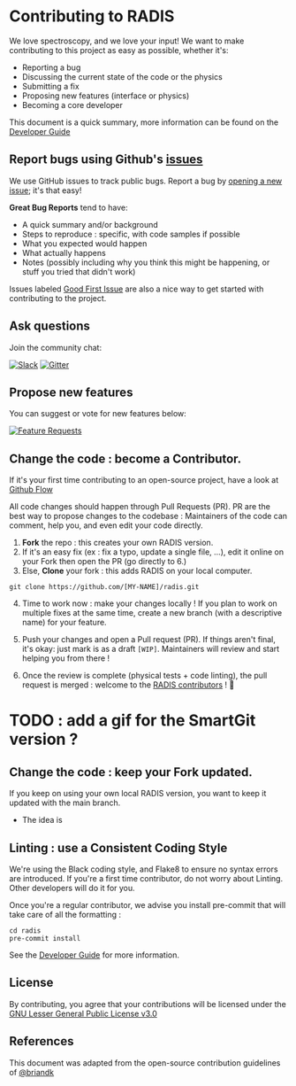 # Contributing to RADIS

We love spectroscopy, and we love your input! We want to make contributing to this project as easy as possible, whether it's:

- Reporting a bug
- Discussing the current state of the code or the physics
- Submitting a fix
- Proposing new features (interface or physics)
- Becoming a core developer

This document is a quick summary, more information can be found on the [Developer Guide](https://radis.readthedocs.io/en/latest/dev/developer.html)


## Report bugs using Github's [issues](https://github.com/radis/radis/issues)
We use GitHub issues to track public bugs. Report a bug by [opening a new issue](https://github.com/radis/radis/issues/new/choose); it's that easy!

**Great Bug Reports** tend to have:

- A quick summary and/or background
- Steps to reproduce : specific, with code samples if possible
- What you expected would happen
- What actually happens
- Notes (possibly including why you think this might be happening, or stuff you tried that didn't work)

Issues labeled [Good First Issue](https://github.com/radis/radis/issues?q=is%3Aissue+is%3Aopen+label%3A%22good+first+issue%22)
are also a nice way to get started with contributing to the project.


## Ask questions

Join the community chat:

[![Slack](https://img.shields.io/badge/slack-join-green.svg?logo=slack)](https://radis.github.io/slack-invite/)
[![Gitter](https://badges.gitter.im/Join%20Chat.svg)](https://gitter.im/radis-radiation/community)

## Propose new features

You can suggest or vote for new features below:

[![Feature Requests](https://feathub.com/radis/radis?format=svg)](https://feathub.com/radis/radis)


## Change the code : become a Contributor.

If it's your first time contributing to an open-source project, have a look at [Github Flow](https://guides.github.com/introduction/flow/index.html)

All code changes should happen through Pull Requests (PR). PR are the best way to propose changes to the codebase :
Maintainers of the code can comment, help you, and even edit your code directly.

1. **Fork** the repo : this creates your own RADIS version.
2. If it's an easy fix (ex : fix a typo, update a single file, ...), edit it online on your Fork then open the PR (go directly to 6.)
3. Else, **Clone** your fork : this adds RADIS on your local computer.

```git clone https://github.com/[MY-NAME]/radis.git```

4. Time to work now : make your changes locally ! If you plan to work on multiple fixes at the same time,
create a new branch (with a descriptive name) for your feature.

5. Push your changes and open a Pull request (PR). If things aren't final, it's okay: just mark is as a draft `[WIP]`. Maintainers will review and start helping you from there !
6. Once the review is complete (physical tests + code linting), the pull request is merged : welcome to the [RADIS contributors](https://github.com/radis/radis/graphs/contributors) ! :clap:


# TODO : add a gif for the SmartGit version ?


## Change the code : keep your Fork updated.

If you keep on using your own local RADIS version, you want to keep it updated with the main branch.
- The idea is

## Linting : use a Consistent Coding Style

We're using the Black coding style, and Flake8 to ensure no syntax errors are introduced.
If you're a first time contributor, do not worry about Linting. Other developers will do it for you.

Once you're a regular contributor, we advise you install pre-commit that will take care of all the formatting :

```
cd radis
pre-commit install
```

See the [Developer Guide](https://radis.readthedocs.io/en/latest/dev/developer.html#code-linting)
for more information.

## License
By contributing, you agree that your contributions will be licensed under the [GNU Lesser General Public License v3.0](https://github.com/radis/radis/blob/develop/LICENSE)

## References
This document was adapted from the open-source contribution guidelines of [@briandk](https://gist.github.com/briandk/3d2e8b3ec8daf5a27a62)
